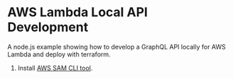# AWS Lambda Local API Development

A node.js example showing how to develop a GraphQL API locally for AWS Lambda and deploy with terraform.

1. Install [AWS SAM CLI tool](https://docs.aws.amazon.com/serverless-application-model/latest/developerguide/serverless-sam-cli-install.html).

